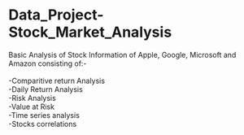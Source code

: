 # Data_Project-Stock_Market_Analysis

Basic Analysis of Stock Information of Apple, Google, Microsoft and Amazon consisting of:-
<br> <br>
-Comparitive return Analysis<br>
-Daily Return Analysis<br>
-Risk Analysis<br>
-Value at Risk<br>
-Time series analysis<br>
-Stocks correlations<br>
